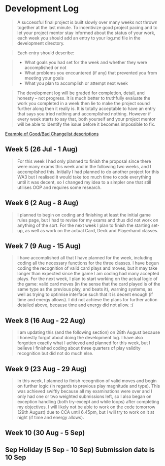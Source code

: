 # Development Log
> A successful final project is built slowly over many weeks not thrown together at the last minute. To incentivize good project pacing and to let your project mentor stay informed about the status of your work, each week you should add an entry to your log.md file in the development directory.

> Each entry should describe:

> - What goals you had set for the week and whether they were accomplished or not
> - What problems you encountered (if any) that prevented you from meeting your goals
> - What you plan to accomplish or attempt next week

> The development log will be graded for completion, detail, and honesty – not progress. It is much better to truthfully evaluate the work you completed in a week then lie to make the project sound further along then it really is. It is totally acceptable to have an entry that says you tried nothing and accomplished nothing. However if every week starts to say that, both yourself and your project mentor will be able to identify the issue before it becomes impossible to fix.

[Example of Good/Bad Changelist descriptions](https://google.github.io/eng-practices/review/developer/cl-descriptions.html)

## Week 5 (26 Jul - 1 Aug)
> For this week I had only planned to finish the proposal since there were many exams this week and in the following two weeks, and I accomplished this.
> Initially I had planned to do another project for this WA3 but I realised it would take too much time to code everything until it was decent, so I changed my idea to a simpler one that still utilises OOP and requires some research.

## Week 6 (2 Aug - 8 Aug)
> I planned to begin on coding and finishing at least the initial game rules page, but I had to revise for my exams and thus did not work on anything of the sort. For the next week I plan to finish the starting set-up, as well as work on the actual Card, Deck and Playerhand classes.

## Week 7 (9 Aug - 15 Aug)
> I have accomplished all that I have planned for the week, including coding all the necessary functions for the three classes. I have begun coding the recognition of valid card plays and moves, but it may take longer than expected since the game I am coding had many accepted plays. For the next week, I plan to start working on the actual logic of the game: valid card moves (in the sense that the card played is of the same type as the previous play, and beats it), warning systems, as well as trying to optimise interface such that it is decent enough (if time and energy allows).
> I did not achieve the plans for further action detailed above, because time and energy did not allow. :(

## Week 8 (16 Aug - 22 Aug)
> I am updating this (and the following section) on 28th August because I honestly forgot about doing the development log. I have also forgotten exactly what I achieved and planned for this week, but I believe I finished coding about three quarters of play validity recognition but did not do much else.

## Week 9 (23 Aug - 29 Aug)
> In this week, I planned to finish recognition of valid moves and begin on further logic (in regards to previous play magnitude and type). This was achieved swiftly because all my examinations were over and I only had one or two weighted submissions left, so I also began on exception handling (both try-except and while loops) after completing my objectives. I will likely not be able to work on the code tomorrow (29th August) due to CCA until 6.45pm, but I will try to work on it at night (if time and energy allows).

## Week 10 (30 Aug - 5 Sep)

## Sep Holiday (5 Sep - 10 Sep) **Submission date is 10 Sep**
